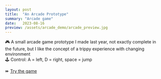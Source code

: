 ```yaml
---
layout: post
title:  "An Arcade Prototype"
summary: "Arcade game"
date:   2023-08-16
preview: /assets/arcade_demo/arcade_preview.jpg
---
```


🎮 A small arcade game prototype I made last year, not exactly complete in the future, but I like the concept of a trippy experience with changing environment\
🕹️ Control: A = left, D = right, space = jump

⏩ [Try the game](/assets/arcade_demo/Arcade-Spin.exe)